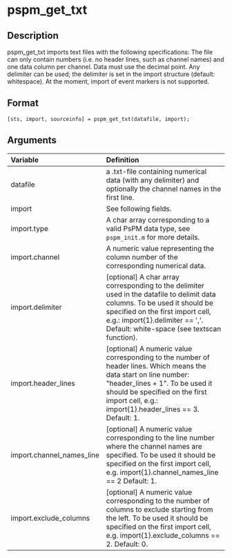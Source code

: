 # pspm_get_txt
## Description
pspm_get_txt imports text files with the following specifications: The file can only contain numbers (i.e. no header lines, such as channel names) and one data column per channel. Data must use the decimal point. Any delimiter can be used; the delimiter is set in the import structure (default: whitespace). At the moment, import of event markers is not supported.

## Format
`[sts, import, sourceinfo] = pspm_get_txt(datafile, import);`

## Arguments
| Variable | Definition |
|:--|:--|
| datafile | a .txt-file containing numerical data (with any delimiter) and optionally the channel names in the first line. |
| import | See following fields. |
| import.type | A char array corresponding to a valid PsPM data type, see `pspm_init.m` for more details. |
| import.channel | A numeric value representing the column number of the corresponding numerical data. |
| import.delimiter | [optional] A char array corresponding to the delimiter used in the datafile to delimit data columns. To be used it should be specified on the first import cell, e.g.: import{1}.delimiter == ','. Default: white-space (see textscan function). |
| import.header_lines | [optional] A numeric value corresponding to the number of header lines. Which means the data start on line number: "header_lines + 1". To be used it should be specified on the first import cell, e.g.: import{1}.header_lines == 3. Default: 1. |
| import.channel_names_line | [optional] A numeric value corresponding to the line number where the channel names are specified. To be used it should be specified on the first import cell, e.g. import{1}.channel_names_line == 2 Default: 1. |
| import.exclude_columns | [optional] A numeric value corresponding to the number of columns to exclude starting from the left. To be used it should be specified on the first import cell, e.g. import{1}.exclude_columns == 2. Default: 0. |

